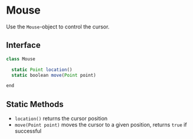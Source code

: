 # Mouse

Use the `Mouse`-object to control the cursor.

## Interface

```javascript
class Mouse

  static Point location()
  static boolean move(Point point)

end
```

## Static Methods

- `location()` returns the cursor position
- `move(Point point)` moves the cursor to a given position, returns `true` if successful
